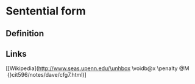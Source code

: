 # Sentential form

## Definition


## Links


[[Wikipedia](http://www.seas.upenn.edu/\unhbox \voidb@x \penalty \@M &nbsp;{}cit596/notes/dave/cfg7.html)]


